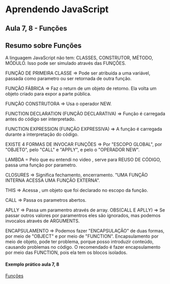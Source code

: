 Aprendendo JavaScript
===================
Aula 7, 8 - Funções
----------


Resumo sobre Funções
-------------

A linguagem JavaScript não tem: CLASSES, CONSTRUTOR, MÉTODO, MÓDULO. Isso pode ser simulado através das FUNÇÕES.

FUNÇÃO DE PRIMEIRA CLASSE => Pode ser atribuída a uma variável, passada como parametro ou ser retornada de outra função.

FUNÇÃO FÁBRICA => Faz o return de um objeto de retorno. Ela volta um objeto criado para expor a parte pública.

FUNÇÃO CONSTRUTORA => Usa o operador NEW.

FUNCTION DECLARATION (FUNÇÃO DECLARATIVA) => Função é carregada antes do código ser interpretado.

FUNCTION EXPRESSION (FUNÇÃO EXPRESSIVA) => A função é carregada durante a interpretação do código.

EXISTE 4 FORMAS DE INVOCAR FUNÇÕES => Por "ESCOPO GLOBAL", por "OBJETO", pelo "CALL" e "APPLY", e pelo o "OPERADOR NEW".

LAMBDA = Pelo que eu entendi no video , serve para REUSO DE CÓDIGO, passa uma função por parametro.

CLOSURES => Significa fechamento, encerramento. "UMA FUNÇÃO INTERNA ACESSA UMA FUNÇÃO EXTERNA".

THIS =>  Acessa , um objeto que foi declarado no escopo da função.

CALL => Passa os parametros abertos.

APLLY => Passa um paramentro através de array.
OBS(CALL E APLLY) => Se passar outros valores por paramentros eles são ignorados, mas podemos invocalos através de ARGUMENTS.

ENCAPSULAMENTO => Podemos fazer "ENCAPSULAÇÃO" de duas formas, por meio de "OBJECT" e por meio de "FUNCTION". 
                  Encapsulamento por meio de objeto, pode ter problema, porque posso introduzir conteúdo, causando problemas no código.
                  O recomendado é fazer encapsulamento por meio das FUNCTION, pois ela tem os blocos isolados.

#### Exemplo prático aula 7, 8
[Funções](https://codepen.io/JeffersonBraga/pen/LLLoWg) 